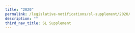 ```yaml
---
title: "2020"
permalink: /legislative-notifications/sl-supplement/2020/
description: ""
third_nav_title: SL Supplement
---
```

